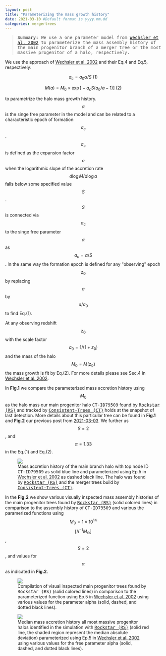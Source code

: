 ```yaml
---
layout: post
title: "Parameterizing the mass growth history"
date: 2021-03-10 #Default format is yyyy.mm.dd
categories: mergertrees
---
```


<blockquote><tt><b>Summary:</b> We use a one parameter model from <a href="https://ui.adsabs.harvard.edu/abs/2002ApJ...568...52W/abstract">Wechsler et al. 2002</a> to parameterize the mass assembly history of the main progenitor branch of a merger tree or the most massive progenitor of a halo, respectively. </tt></blockquote>

We use the approach of <a href="https://ui.adsabs.harvard.edu/abs/2002ApJ...568...52W/abstract">Wechsler et al. 2002</a> and their Eq.4 and Eq.5, respectively:

$$ a_c= a_0 \alpha/S \text{  (1)}$$

$$ M(a) = M_0 \times \exp  \Big[ -a_c S \big(a_0/a - 1\big)  \Big] \text{  (2)}$$

to parametrize the halo mass growth history. $$\alpha$$ is the singe free parameter in the model and can be related to a characteristic epoch of formation $$a_c$$. $$a_c$$ is defined as the expansion factor $$a$$ when the logarithmic slope of the accretion rate $$d\log M/d\log a$$ falls below some specified value $$S$$. $$S$$ is connected via $$a_c$$ to the singe free parameter $$\alpha$$ as $$a_c=\alpha/S$$. In the same way the formation epoch is defined for any "observing" epoch $$z_0$$ by replacing $$a$$ by $$a/a_0$$ to find Eq.(1).

At any observing redshift $$z_0$$ with the scale factor $$a_0=1/(1+z_0)$$ and the mass of the halo $$M_0=M(z_0)$$ the mass growth is fit by Eq.(2). For more details please see Sec.4 in <a href="https://ui.adsabs.harvard.edu/abs/2002ApJ...568...52W/abstract">Wechsler et al. 2002</a>.

In <b>Fig.1</b> we compare the parameterized mass accretion history using $$M_0$$ as the halo mass our main progenitor halo <tt>CT-ID79509</tt> found by <a href="https://ui.adsabs.harvard.edu/abs/2012ascl.soft10008B/abstract"><tt>Rockstar (RS)</tt></a> and tracked by <a href="https://ui.adsabs.harvard.edu/abs/2012ascl.soft10011B/abstract"><tt>Consistent-Trees (CT)</tt></a> holds at the snapshot of last detection. More details about this particular tree can be found in <b>Fig.1</b> and <b>Fig.2</b> our previous post from <a href="https://dstoppacher.github.io/A-testrun-on-merger-trees-4/">2021-03-03</a>. We further us $$S=2$$, and $$\alpha=1.33$$ in the Eq.(1) and Eq.(2).

<figure>
  <img src="{{ site.baseurl }}/plots/2021-03-10_test.png">
  <figcaption>Mass accretion history of the main branch halo with top node ID <tt>CT-ID79509</tt> as solid blue line and parameterized using Ep.5 in <a href="https://ui.adsabs.harvard.edu/abs/2002ApJ...568...52W/abstract">Wechsler et al. 2002</a> as dashed black line. The halo was found by <a href="https://ui.adsabs.harvard.edu/abs/2012ascl.soft10008B/abstract"><tt>Rockstar (RS)</tt></a> and the merger trees build by <a href="https://ui.adsabs.harvard.edu/abs/2012ascl.soft10011B/abstract"><tt>Consistent-Trees (CT)</tt></a>.
  </figcaption>
</figure>

In the <b>Fig.2</b> we show various visually inspected mass assembly histories of the main progenitor trees found by <a href="https://ui.adsabs.harvard.edu/abs/2012ascl.soft10008B/abstract"><tt>Rockstar (RS)</tt></a> (solid colored lines) in comparison to the assembly history of <tt>CT-ID79509</tt> and various the paramerized functions using $$M_0=1 \times 10^{14}$$ $$[h^{-1}M_{\odot}]$$, $$S=2$$, and values for $$\alpha$$ as indicated in <b>Fig.2</b>.

<figure>
  <img src="{{ site.baseurl }}/plots/2021-03-10_test2.png">
  <figcaption>Compilation of visual inspected main progenitor trees found by <tt>Rockstar (RS)</tt> (solid colored lines) in comparison to the parameterized function using Ep.5 in <a href="https://ui.adsabs.harvard.edu/abs/2002ApJ...568...52W/abstract">Wechsler et al. 2002</a> using various values for the parameter alpha (solid, dashed, and dotted black lines).
  </figcaption>
</figure>

<figure>
  <img src="{{ site.baseurl }}/plots/2021-03-10_test2.png">
  <figcaption>Median mass accretion history all most massive progenitor halos identified in the simulation with <a href="https://ui.adsabs.harvard.edu/abs/2012ascl.soft10008B/abstract"><tt>Rockstar (RS)</tt></a>  (solid red line, the shaded region represent the median absolute deviation) parameterized using Ep.5 in <a href="https://ui.adsabs.harvard.edu/abs/2002ApJ...568...52W/abstract">Wechsler et al. 2002</a> using various values for the free parameter alpha (solid, dashed, and dotted black lines).
  </figcaption>
</figure>
